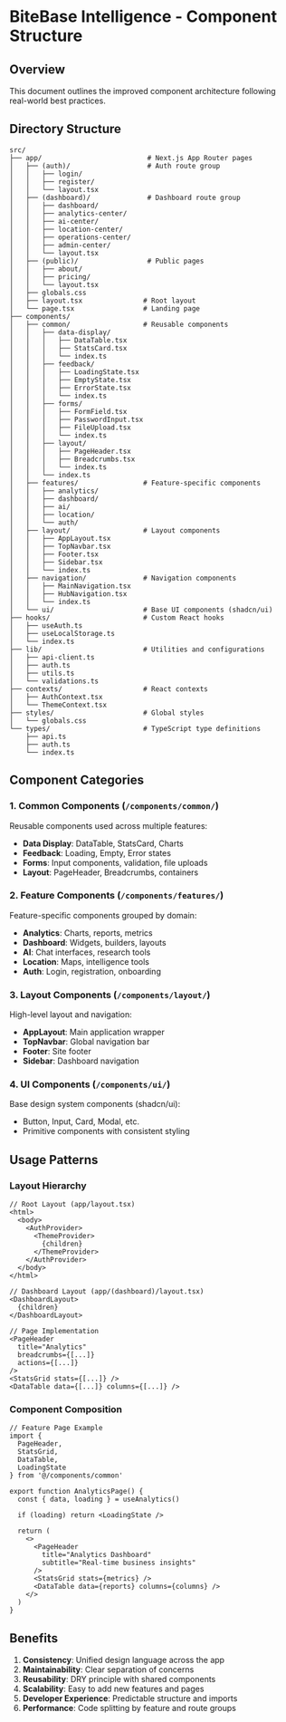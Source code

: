 # BiteBase Intelligence - Component Structure

## Overview
This document outlines the improved component architecture following real-world best practices.

## Directory Structure

```
src/
├── app/                          # Next.js App Router pages
│   ├── (auth)/                   # Auth route group
│   │   ├── login/
│   │   ├── register/
│   │   └── layout.tsx
│   ├── (dashboard)/              # Dashboard route group
│   │   ├── dashboard/
│   │   ├── analytics-center/
│   │   ├── ai-center/
│   │   ├── location-center/
│   │   ├── operations-center/
│   │   ├── admin-center/
│   │   └── layout.tsx
│   ├── (public)/                 # Public pages
│   │   ├── about/
│   │   ├── pricing/
│   │   └── layout.tsx
│   ├── globals.css
│   ├── layout.tsx               # Root layout
│   └── page.tsx                 # Landing page
├── components/
│   ├── common/                  # Reusable components
│   │   ├── data-display/
│   │   │   ├── DataTable.tsx
│   │   │   ├── StatsCard.tsx
│   │   │   └── index.ts
│   │   ├── feedback/
│   │   │   ├── LoadingState.tsx
│   │   │   ├── EmptyState.tsx
│   │   │   ├── ErrorState.tsx
│   │   │   └── index.ts
│   │   ├── forms/
│   │   │   ├── FormField.tsx
│   │   │   ├── PasswordInput.tsx
│   │   │   ├── FileUpload.tsx
│   │   │   └── index.ts
│   │   ├── layout/
│   │   │   ├── PageHeader.tsx
│   │   │   ├── Breadcrumbs.tsx
│   │   │   └── index.ts
│   │   └── index.ts
│   ├── features/                # Feature-specific components
│   │   ├── analytics/
│   │   ├── dashboard/
│   │   ├── ai/
│   │   ├── location/
│   │   └── auth/
│   ├── layout/                  # Layout components
│   │   ├── AppLayout.tsx
│   │   ├── TopNavbar.tsx
│   │   ├── Footer.tsx
│   │   ├── Sidebar.tsx
│   │   └── index.ts
│   ├── navigation/              # Navigation components
│   │   ├── MainNavigation.tsx
│   │   ├── HubNavigation.tsx
│   │   └── index.ts
│   └── ui/                      # Base UI components (shadcn/ui)
├── hooks/                       # Custom React hooks
│   ├── useAuth.ts
│   ├── useLocalStorage.ts
│   └── index.ts
├── lib/                         # Utilities and configurations
│   ├── api-client.ts
│   ├── auth.ts
│   ├── utils.ts
│   └── validations.ts
├── contexts/                    # React contexts
│   ├── AuthContext.tsx
│   └── ThemeContext.tsx
├── styles/                      # Global styles
│   └── globals.css
└── types/                       # TypeScript type definitions
    ├── api.ts
    ├── auth.ts
    └── index.ts
```

## Component Categories

### 1. Common Components (`/components/common/`)
Reusable components used across multiple features:

- **Data Display**: DataTable, StatsCard, Charts
- **Feedback**: Loading, Empty, Error states
- **Forms**: Input components, validation, file uploads
- **Layout**: PageHeader, Breadcrumbs, containers

### 2. Feature Components (`/components/features/`)
Feature-specific components grouped by domain:

- **Analytics**: Charts, reports, metrics
- **Dashboard**: Widgets, builders, layouts
- **AI**: Chat interfaces, research tools
- **Location**: Maps, intelligence tools
- **Auth**: Login, registration, onboarding

### 3. Layout Components (`/components/layout/`)
High-level layout and navigation:

- **AppLayout**: Main application wrapper
- **TopNavbar**: Global navigation bar
- **Footer**: Site footer
- **Sidebar**: Dashboard navigation

### 4. UI Components (`/components/ui/`)
Base design system components (shadcn/ui):

- Button, Input, Card, Modal, etc.
- Primitive components with consistent styling

## Usage Patterns

### Layout Hierarchy
```tsx
// Root Layout (app/layout.tsx)
<html>
  <body>
    <AuthProvider>
      <ThemeProvider>
        {children}
      </ThemeProvider>
    </AuthProvider>
  </body>
</html>

// Dashboard Layout (app/(dashboard)/layout.tsx)
<DashboardLayout>
  {children}
</DashboardLayout>

// Page Implementation
<PageHeader 
  title="Analytics"
  breadcrumbs={[...]}
  actions={[...]}
/>
<StatsGrid stats={[...]} />
<DataTable data={[...]} columns={[...]} />
```

### Component Composition
```tsx
// Feature Page Example
import { 
  PageHeader, 
  StatsGrid, 
  DataTable,
  LoadingState 
} from '@/components/common'

export function AnalyticsPage() {
  const { data, loading } = useAnalytics()
  
  if (loading) return <LoadingState />
  
  return (
    <>
      <PageHeader 
        title="Analytics Dashboard"
        subtitle="Real-time business insights"
      />
      <StatsGrid stats={metrics} />
      <DataTable data={reports} columns={columns} />
    </>
  )
}
```

## Benefits

1. **Consistency**: Unified design language across the app
2. **Maintainability**: Clear separation of concerns
3. **Reusability**: DRY principle with shared components
4. **Scalability**: Easy to add new features and pages
5. **Developer Experience**: Predictable structure and imports
6. **Performance**: Code splitting by feature and route groups